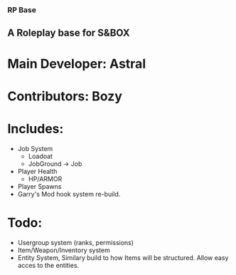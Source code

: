 ### RP Base
## A Roleplay base for S&BOX
# Main Developer: Astral
# Contributors: Bozy

# Includes:

- Job System
  - Loadoat
  - JobGround -> Job
- Player Health
  - HP/ARMOR
- Player Spawns
- Garry's Mod hook system re-build.

# Todo:

- Usergroup system (ranks, permissions)
- Item/Weapon/Inventory system
- Entity System, Similary build to how Items will be structured. Allow easy acces to the entities.
